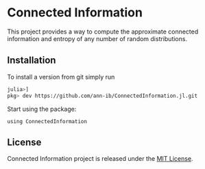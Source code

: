 # Connected Information 
This project provides a way to compute the approximate connected information and entropy of any number of random distributions.

## Installation
To install a version from git simply run

```zsh
julia>]
pkg> dev https://github.com/ann-ib/ConnectedInformation.jl.git
```

Start using the package:
```
using ConnectedInformation
```

## License
Connected Information project is released under the [MIT License](LICENSE.txt).